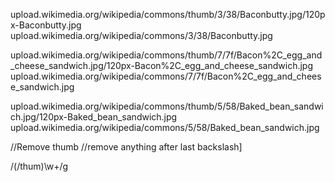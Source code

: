 upload.wikimedia.org/wikipedia/commons/thumb/3/38/Baconbutty.jpg/120px-Baconbutty.jpg
upload.wikimedia.org/wikipedia/commons/3/38/Baconbutty.jpg

upload.wikimedia.org/wikipedia/commons/thumb/7/7f/Bacon%2C_egg_and_cheese_sandwich.jpg/120px-Bacon%2C_egg_and_cheese_sandwich.jpg
upload.wikimedia.org/wikipedia/commons/7/7f/Bacon%2C_egg_and_cheese_sandwich.jpg

upload.wikimedia.org/wikipedia/commons/thumb/5/58/Baked_bean_sandwich.jpg/120px-Baked_bean_sandwich.jpg
upload.wikimedia.org/wikipedia/commons/5/58/Baked_bean_sandwich.jpg

//Remove thumb
//remove anything after last backslash]

/(\/thum)\w+/g